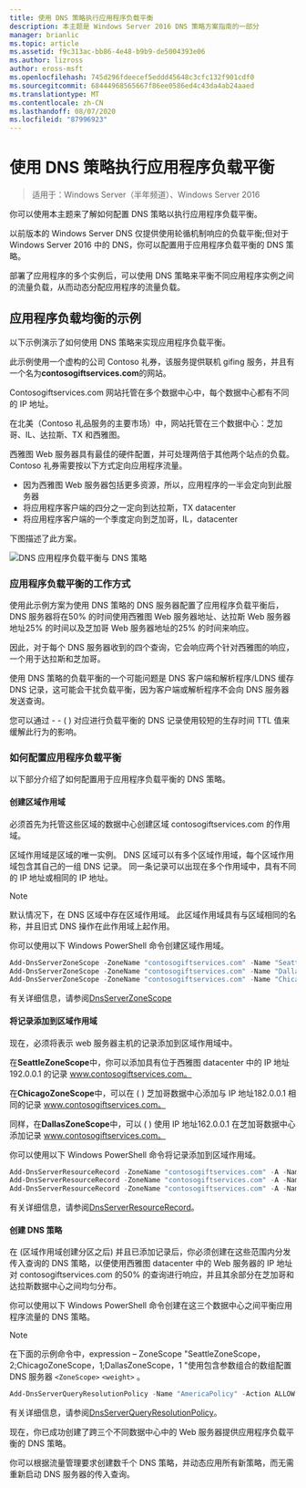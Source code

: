 ```yaml
---
title: 使用 DNS 策略执行应用程序负载平衡
description: 本主题是 Windows Server 2016 DNS 策略方案指南的一部分
manager: brianlic
ms.topic: article
ms.assetid: f9c313ac-bb86-4e48-b9b9-de5004393e06
ms.author: lizross
author: eross-msft
ms.openlocfilehash: 745d296fdeecef5eddd45648c3cfc132f901cdf0
ms.sourcegitcommit: 68444968565667f86ee0586ed4c43da4ab24aaed
ms.translationtype: MT
ms.contentlocale: zh-CN
ms.lasthandoff: 08/07/2020
ms.locfileid: "87996923"
---
```

# <a name="use-dns-policy-for-application-load-balancing"></a>使用 DNS 策略执行应用程序负载平衡

>适用于：Windows Server（半年频道）、Windows Server 2016

你可以使用本主题来了解如何配置 DNS 策略以执行应用程序负载平衡。

以前版本的 Windows Server DNS 仅提供使用轮循机制响应的负载平衡;但对于 Windows Server 2016 中的 DNS，你可以配置用于应用程序负载平衡的 DNS 策略。

部署了应用程序的多个实例后，可以使用 DNS 策略来平衡不同应用程序实例之间的流量负载，从而动态分配应用程序的流量负载。

## <a name="example-of-application-load-balancing"></a>应用程序负载均衡的示例

以下示例演示了如何使用 DNS 策略来实现应用程序负载平衡。

此示例使用一个虚构的公司 Contoso 礼券，该服务提供联机 gifing 服务，并且有一个名为**contosogiftservices.com**的网站。

Contosogiftservices.com 网站托管在多个数据中心中，每个数据中心都有不同的 IP 地址。

在北美（Contoso 礼品服务的主要市场）中，网站托管在三个数据中心：芝加哥、IL、达拉斯、TX 和西雅图。

西雅图 Web 服务器具有最佳的硬件配置，并可处理两倍于其他两个站点的负载。 Contoso 礼券需要按以下方式定向应用程序流量。

- 因为西雅图 Web 服务器包括更多资源，所以，应用程序的一半会定向到此服务器
- 将应用程序客户端的四分之一定向到达拉斯，TX datacenter
- 将应用程序客户端的一个季度定向到芝加哥，IL，datacenter

下图描述了此方案。

![DNS 应用程序负载平衡与 DNS 策略](../../media/Dns-App-Lb/dns-app-lb.jpg)


### <a name="how-application-load-balancing-works"></a>应用程序负载平衡的工作方式

使用此示例方案为使用 DNS 策略的 DNS 服务器配置了应用程序负载平衡后，DNS 服务器将在50% 的时间使用西雅图 Web 服务器地址、达拉斯 Web 服务器地址25% 的时间以及芝加哥 Web 服务器地址的25% 的时间来响应。

因此，对于每个 DNS 服务器收到的四个查询，它会响应两个针对西雅图的响应，一个用于达拉斯和芝加哥。

使用 DNS 策略的负载平衡的一个可能问题是 DNS 客户端和解析程序/LDNS 缓存 DNS 记录，这可能会干扰负载平衡，因为客户端或解析程序不会向 DNS 服务器发送查询。

您可以通过 \- \- \( \) 对应进行负载平衡的 DNS 记录使用较短的生存时间 TTL 值来缓解此行为的影响。

### <a name="how-to-configure-application-load-balancing"></a>如何配置应用程序负载平衡

以下部分介绍了如何配置用于应用程序负载平衡的 DNS 策略。

#### <a name="create-the-zone-scopes"></a>创建区域作用域

必须首先为托管这些区域的数据中心创建区域 contosogiftservices.com 的作用域。

区域作用域是区域的唯一实例。 DNS 区域可以有多个区域作用域，每个区域作用域包含其自己的一组 DNS 记录。 同一条记录可以出现在多个作用域中，具有不同的 IP 地址或相同的 IP 地址。

>[!NOTE]
>默认情况下，在 DNS 区域中存在区域作用域。 此区域作用域具有与区域相同的名称，并且旧式 DNS 操作在此作用域上起作用。

你可以使用以下 Windows PowerShell 命令创建区域作用域。

```powershell
Add-DnsServerZoneScope -ZoneName "contosogiftservices.com" -Name "SeattleZoneScope"
Add-DnsServerZoneScope -ZoneName "contosogiftservices.com" -Name "DallasZoneScope"
Add-DnsServerZoneScope -ZoneName "contosogiftservices.com" -Name "ChicagoZoneScope"
```

有关详细信息，请参阅[DnsServerZoneScope](/powershell/module/dnsserver/add-dnsserverzonescope?view=win10-ps)

#### <a name="add-records-to-the-zone-scopes"></a><a name="bkmk_records"></a>将记录添加到区域作用域

现在，必须将表示 web 服务器主机的记录添加到区域作用域中。

在**SeattleZoneScope**中，你可以添加具有位于西雅图 datacenter 中的 IP 地址192.0.0.1 的记录 www.contosogiftservices.com。

在**ChicagoZoneScope**中，可以在 \( \) 芝加哥数据中心添加与 IP 地址182.0.0.1 相同的记录 www.contosogiftservices.com。

同样，在**DallasZoneScope**中，可以 \( \) 使用 IP 地址162.0.0.1 在芝加哥数据中心添加记录 www.contosogiftservices.com。

你可以使用以下 Windows PowerShell 命令将记录添加到区域作用域。

```powershell
Add-DnsServerResourceRecord -ZoneName "contosogiftservices.com" -A -Name "www" -IPv4Address "192.0.0.1" -ZoneScope "SeattleZoneScope"
Add-DnsServerResourceRecord -ZoneName "contosogiftservices.com" -A -Name "www" -IPv4Address "182.0.0.1" -ZoneScope "ChicagoZoneScope"
Add-DnsServerResourceRecord -ZoneName "contosogiftservices.com" -A -Name "www" -IPv4Address "162.0.0.1" -ZoneScope "DallasZoneScope"
```

有关详细信息，请参阅[DnsServerResourceRecord](/powershell/module/dnsserver/add-dnsserverresourcerecord?view=win10-ps)。

#### <a name="create-the-dns-policies"></a><a name="bkmk_policies"></a>创建 DNS 策略

在 (区域作用域创建分区之后) 并且已添加记录后，你必须创建在这些范围内分发传入查询的 DNS 策略，以便使用西雅图 datacenter 中的 Web 服务器的 IP 地址对 contosogiftservices.com 的50% 的查询进行响应，并且其余部分在芝加哥和达拉斯数据中心之间均匀分布。

你可以使用以下 Windows PowerShell 命令创建在这三个数据中心之间平衡应用程序流量的 DNS 策略。

>[!NOTE]
>在下面的示例命令中，expression – ZoneScope "SeattleZoneScope，2;ChicagoZoneScope，1;DallasZoneScope，1 "使用包含参数组合的数组配置 DNS 服务器 `<ZoneScope>` `<weight>` 。

```powershell
Add-DnsServerQueryResolutionPolicy -Name "AmericaPolicy" -Action ALLOW -ZoneScope "SeattleZoneScope,2;ChicagoZoneScope,1;DallasZoneScope,1" -ZoneName "contosogiftservices.com"
```

有关详细信息，请参阅[DnsServerQueryResolutionPolicy](/powershell/module/dnsserver/add-dnsserverqueryresolutionpolicy?view=win10-ps)。

现在，你已成功创建了跨三个不同数据中心中的 Web 服务器提供应用程序负载平衡的 DNS 策略。

你可以根据流量管理要求创建数千个 DNS 策略，并动态应用所有新策略，而无需重新启动 DNS 服务器的传入查询。